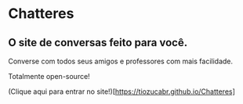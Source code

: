 # Chatteres
## O site de conversas feito para você.


Converse com todos seus amigos e professores com mais facilidade.

Totalmente open-source!

(Clique aqui para entrar no site!)[https://tiozucabr.github.io/Chatteres]
